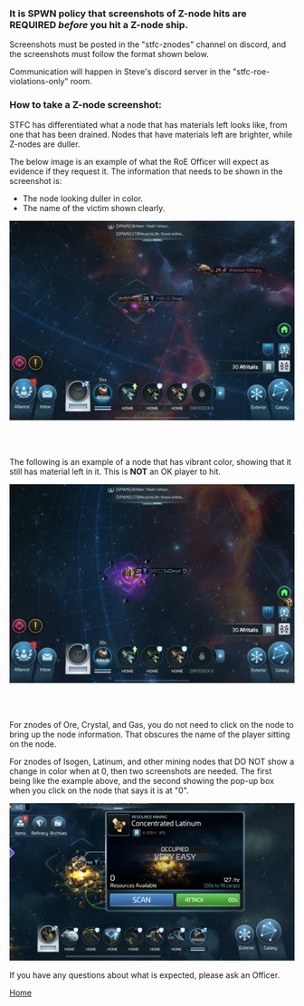 ### It is SPWN policy that screenshots of Z-node hits are REQUIRED *before* you hit a Z-node ship.

Screenshots must be posted in the "stfc-znodes" channel on discord, and the screenshots must follow the format shown below.

Communication will happen in Steve's discord server in the "stfc-roe-violations-only" room.

### How to take a Z-node screenshot:

STFC has differentiated what a node that has materials left looks like, from one that has been drained. Nodes that have materials left are brighter, while Z-nodes are duller.

The below image is an example of what the RoE Officer will expect as evidence if they request it. The information that needs to be shown in the screenshot is:
  - The node looking duller in color.
  - The name of the victim shown clearly.

![An image of a gas node that is dull in color showing that it has been emptied.](https://github.com/SpawnSPWN/SPWN/blob/main/Z-node.jpg)

<br><br>

The following is an example of a node that has vibrant color, showing that it still has material left in it. This is **NOT** an OK player to hit.

![An image of a gas node that is vibrant in color showing that it still has material left in it.](https://github.com/SpawnSPWN/SPWN/blob/main/ActiveNode.jpg)

<br><br>

For znodes of Ore, Crystal, and Gas, you do not need to click on the node to bring up the node information. That obscures the name of the player sitting on the node.

For znodes of Isogen, Latinum, and other mining nodes that DO NOT show a change in color when at 0, then two screenshots are needed. The first being like the example above, and the second showing the pop-up box when you click on the node that says it is at "0".

![An image of an Isogen node where the player has clicked on the node to show that it is at 0.](https://github.com/SpawnSPWN/SPWN/blob/main/Iso_Screenshot.jpg)

If you have any questions about what is expected, please ask an Officer.

[Home](https://github.com/SpawnSPWN/SPWN)
